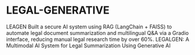 # LEGAL-GENERATIVE
LEAGEN Built a secure AI system using RAG (LangChain + FAISS) to automate legal document summarization and multilingual Q&amp;A via a Gradio interface, reducing manual legal research time by over 60%.  LEGALGEN: A Multimodal AI System for Legal Summarization Using Generative AI
